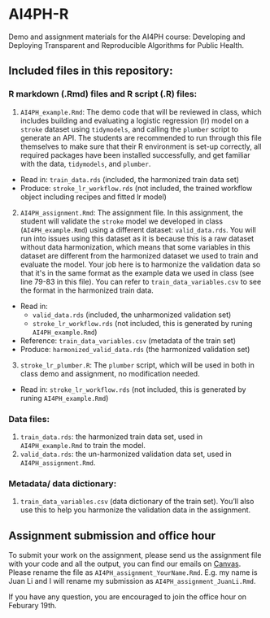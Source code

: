 # AI4PH-R
Demo and assignment materials for the AI4PH course: Developing and Deploying Transparent and Reproducible Algorithms for Public Health.

## Included files in this repository:

### R markdown (.Rmd) files and R script (.R) files:

1.	`AI4PH_example.Rmd`: The demo code that will be reviewed in class, which includes building and evaluating a logistic regression (lr) model on a `stroke` dataset using `tidymodels`, and calling the `plumber` script to generate an API. The students are recommended to run through this file themselves to make sure that their R environment is set-up correctly, all required packages have been installed successfully, and get familiar with the data, `tidymodels`, and `plumber`.
  - Read in: `train_data.rds` (included, the harmonized train data set)
  - Produce: `stroke_lr_workflow.rds` (not included, the trained workflow object including recipes and fitted lr model)

2.	`AI4PH_assignment.Rmd`: The assignment file. In this assignment, the student will validate the `stroke` model we developed in class (`AI4PH_example.Rmd`) using a different dataset: `valid_data.rds`. You will run into issues using this dataset as it is because this is a raw dataset without data harmonization, which means that some variables in this dataset are different from the harmonized dataset we used to train and evaluate the model. Your job here is to harmonize the validation data so that it's in the same format as the example data we used in class (see line 79-83 in this file). You can refer to `train_data_variables.csv` to see the format in the harmonized train data.
  - Read in:
    - `valid_data.rds` (included, the unharmonized validation set)
    - `stroke_lr_workflow.rds` (not included, this is generated by runing `AI4PH_example.Rmd`)
  - Reference: `train_data_variables.csv` (metadata of the train set)
  - Produce: `harmonized_valid_data.rds` (the harmonized validation set)
  
3.	`stroke_lr_plumber.R`: The `plumber` script, which will be used in both in class demo and assignment, no modification needed.
  - Read in: `stroke_lr_workflow.rds` (not included, this is generated by runing `AI4PH_example.Rmd`)

### Data files:
1.	`train_data.rds`: the harmonized train data set, used in `AI4PH_example.Rmd` to train the model.
2.	`valid_data.rds`: the un-harmonized validation data set, used in `AI4PH_assignment.Rmd`.

### Metadata/ data dictionary:
1.	`train_data_variables.csv` (data dictionary of the train set). You’ll also use this to help you harmonize the validation data in the assignment.

## Assignment submission and office hour
To submit your work on the assignment, please send us the assignment file with your code and all the output, you can find our emails on [Canvas](https://phesc.instructure.com/courses/234/users). Please rename the file as `AI4PH_assignment_YourName.Rmd`. E.g. my name is Juan Li and I will rename my submission as `AI4PH_assignment_JuanLi.Rmd`.

If you have any question, you are encouraged to join the office hour on Feburary 19th.
